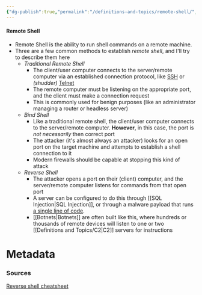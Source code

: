 ```yaml
---
{"dg-publish":true,"permalink":"/definitions-and-topics/remote-shell/","tags":["defs_sec"],"updated":"2025-06-12T15:11:22.163-07:00"}
---
```


#### Remote Shell
- Remote Shell is the ability to run shell commands on a remote machine.
- Three are a few common methods to establish *remote shell*, and I'll try to describe them here
	- *Traditional Remote Shell*
		- The client/user computer connects to the server/remote computer via an established connection protocol, like [SSH](https://ccnadefinitions.com/ccna/20-definitions/ssh/) or *(shudder)* [Telnet](https://ccnadefinitions.com/ccna/20-definitions/telnet/)
		- The remote computer must be listening on the appropriate port, and the client must make a connection request
		- This is commonly used for benign purposes (like an administrator managing a router or headless server)
	- *Bind Shell*
		- Like a traditional remote shell, the client/user computer connects to the server/remote computer. **However**, in this case, the port is *not necessarily* then correct port
		- The attacker (it's almost always an attacker) looks for an open port on the target machine and attempts to establish a shell connection to it
		- Modern firewalls should be capable at stopping this kind of attack
	- *Reverse Shell*
		- The attacker opens a port on their (client) computer, and the server/remote computer listens for commands from that open port
		- A server can be configured to do this through [[SQL Injection\|SQL Injection]], or through a malware payload that runs [a single line of code](https://saucer-man.com/reverse/).
		- [[Botnets\|Botnets]] are often built like this, where hundreds or thousands of remote devices will listen to one or two [[Definitions and Topics/C2\|C2]] servers for instructions




# Metadata

### Sources
[Reverse shell cheatsheet](https://saucer-man.com/reverse/)